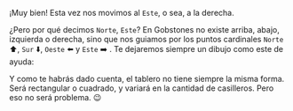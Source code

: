 ¡Muy bien! Esta vez nos movimos al `Este`, o sea, a la derecha. 

¿Pero por qué decimos `Norte`, `Este`? En Gobstones no existe arriba, abajo, izquierda o derecha, sino que nos guiamos por los puntos cardinales `Norte` :arrow_up:, `Sur` :arrow_down:, `Oeste` :arrow_left: y `Este` :arrow_right: . Te dejaremos siempre un dibujo como este de ayuda:

Y como te habrás dado cuenta, el tablero no tiene siempre la misma forma. Será rectangular o cuadrado, y variará en la cantidad de casilleros. Pero eso no será problema. :wink: 
